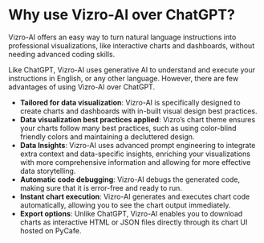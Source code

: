 # Why use Vizro-AI over ChatGPT?

Vizro-AI offers an easy way to turn natural language instructions into professional visualizations, like interactive charts and dashboards, without needing advanced coding skills.

Like ChatGPT, Vizro-AI uses generative AI to understand and execute your instructions in English, or any other language. However, there are few advantages of using Vizro-AI over ChatGPT.

- **Tailored for data visualization**: Vizro-AI is specifically designed to create charts and dashboards with in-built visual design best practices.
- **Data visualization best practices applied**: Vizro’s chart theme ensures your charts follow many best practices, such as using color-blind friendly colors and maintaining a decluttered design.
- **Data Insights**: Vizro-AI uses advanced prompt engineering to integrate extra context and data-specific insights, enriching your visualizations with more comprehensive information and allowing for more effective data storytelling.
- **Automatic code debugging**: Vizro-AI debugs the generated code, making sure that it is error-free and ready to run.
- **Instant chart execution**: Vizro-AI generates and executes chart code automatically, allowing you to see the chart output immediately.
- **Export options**: Unlike ChatGPT, Vizro-AI enables you to download charts as interactive HTML or JSON files directly through its chart UI hosted on PyCafe.

